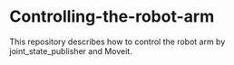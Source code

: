 # Controlling-the-robot-arm
This repository describes how to control the robot arm by joint_state_publisher and Moveit.
